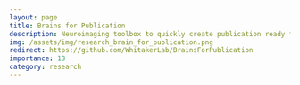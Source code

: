 ```yaml
---
layout: page
title: Brains for Publication
description: Neuroimaging toolbox to quickly create publication ready figures, developed by me, Kirstie Whitaker and Sarah Morgan (2017).
img: /assets/img/research_brain_for_publication.png
redirect: https://github.com/WhitakerLab/BrainsForPublication
importance: 18
category: research
---
```

